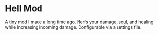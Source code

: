 # Hell Mod

A tiny mod I made a long time ago. Nerfs your damage, soul, and healing while increasing incoming damage. Configurable via a settings file.
